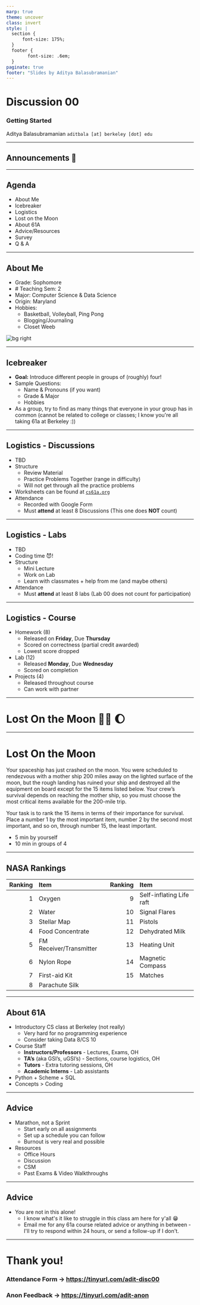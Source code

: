 ```yaml
---
marp: true
theme: uncover
class: invert
style: |
  section {
      font-size: 175%;
  }
  footer {
        font-size: .6em;
  }
paginate: true
footer: "Slides by Aditya Balasubramanian"
---
```


<!--
_paginate: false
_footer: Slides available at [`teaching.aditbala.com`](https://teaching.aditbala.com)
_class: lead invert
-->

# <!--fit--> Discussion 00

### Getting Started

Aditya Balasubramanian
`aditbala [at] berkeley [dot] edu`

---

<!-- 
_class: invert
_footer: 8/27/22
_backgroundColor: #2222
-->


## <!-- fit --> Announcements :mega:

---

## Agenda

<!--
_class: lead invert
-->

- About Me
- Icebreaker
- Logistics
- Lost on the Moon
- About 61A
- Advice/Resources
- Survey
- Q & A

---

## About Me

* Grade: Sophomore
* \# Teaching Sem: 2
* Major: Computer Science & Data Science
* Origin: Maryland
* Hobbies:
  * Basketball, Volleyball, Ping Pong
  * Blogging/Journaling
  * Closet Weeb

![bg right](https://i.imgur.com/WNUiTk7.jpg)

---

## Icebreaker

- **Goal:** Introduce different people in groups of (roughly) four!
- Sample Questions:
  - Name & Pronouns (if you want)
  - Grade & Major
  - Hobbies
- As a group, try to find as many things that everyone in your group has in common (cannot be related to college or classes; I know you're all taking 61a at Berkeley :))

---

<!--
_class: lead invert
-->

## Logistics - Discussions

* TBD
* Structure
  - Review Material
  - Practice Problems Together (range in difficulty)
  - Will not get through all the practice problems  
* Worksheets can be found at [`cs61a.org`](cs61.org)
* Attendance
  - Recorded with Google Form
  - Must **attend** at least 8 Discussions (This one does **NOT** count)


---

<!--
_class: lead invert
-->

## Logistics - Labs

* TBD
* Coding time :smiling_imp:!
* Structure
  - Mini Lecture
  - Work on Lab
  - Learn with classmates + help from me (and maybe others)
* Attendance
  - Must **attend** at least 8 labs (Lab 00 does not count for participation)


---

<!--
_class: lead invert
-->

## Logistics - Course

* Homework (8)
  - Released on **Friday**, Due **Thursday**
  - Scored on correctness (partial credit awarded)
  - Lowest score dropped
* Lab (12)
  - Released **Monday**, Due **Wednesday**
  - Scored on completion
* Projects (4)
  - Released throughout course
  - Can work with partner

---
<!-- 
_class: invert
_backgroundColor: #2222
-->

# <!-- fit --> Lost On the Moon :man_astronaut: :moon:

---

<!--
_class: default invert
-->

# Lost On the Moon

Your spaceship has just crashed on the moon. You were scheduled to rendezvous with a mother ship 200 miles away on the lighted surface of the moon, but the rough landing has ruined your ship and destroyed all the equipment on board except for the 15 items listed below. Your crew’s survival depends on reaching the mother ship, so you must choose the most critical items available for the 200-mile trip.

Your task is to rank the 15 items in terms of their importance for survival. Place a number 1 by the most important item, number 2 by the second most important, and so on, through number 15, the least important.

- 5 min by yourself
- 10 min in groups of 4

---

<!-- _class: invert -->

## NASA Rankings

| Ranking | Item                    | Ranking | Item                     |
| ------: | :---------------------- | ------: | :----------------------- |
|       1 | Oxygen                  |       9 | Self-inflating Life raft |
|       2 | Water                   |      10 | Signal Flares            |
|       3 | Stellar Map             |      11 | Pistols                  |
|       4 | Food Concentrate        |      12 | Dehydrated Milk          |
|       5 | FM Receiver/Transmitter |      13 | Heating Unit             |
|       6 | Nylon Rope              |      14 | Magnetic Compass         |
|       7 | First-aid Kit           |      15 | Matches                  |
|       8 | Parachute Silk          |         |

---

<!--
_class: lead invert
-->

## About 61A

- Introductory CS class at Berkeley (not really)
  - Very hard for no programming experience
  - Consider taking Data 8/CS 10
- Course Staff
  - **Instructors/Professors** - Lectures, Exams, OH
  - **TA’s** (aka GSI’s, uGSI’s) - Sections, course logistics, OH
  - **Tutors** - Extra tutoring sessions, OH
  - **Academic Interns** - Lab assistants
- Python + Scheme + SQL
- Concepts > Coding

---

<!--
_class: lead invert
-->

## Advice

* Marathon, not a Sprint
  - Start early on all assignments
  - Set up a schedule you can follow
  - Burnout is very real and possible
* Resources
  - Office Hours
  - Discussion
  - CSM
  - Past Exams & Video Walkthroughs

---

<!--
_class: lead invert
-->

## Advice

- You are not in this alone!
  * I know what's it like to struggle in this class am here for y'all :grin:
  * Email me for any 61a course related advice or anything in between - I'll try to respond within 24 hours, or send a follow-up if I don't.

---

<!--
_class: invert
-->

# Thank you!

### Attendance Form -> https://tinyurl.com/adit-disc00

### Anon Feedback -> https://tinyurl.com/adit-anon

